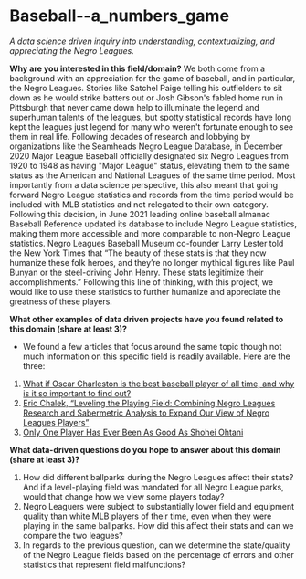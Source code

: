 # Baseball--a_numbers_game
*A data science driven inquiry into understanding, contextualizing, and appreciating the Negro Leagues.*

__Why are you interested in this field/domain?__
We both come from a background with an appreciation for the game of baseball, and in particular, the Negro Leagues. Stories like Satchel Paige telling his outfielders to sit down as he would strike batters out or Josh Gibson's fabled home run in Pittsburgh that never came down help to illuminate the legend and superhuman talents of the leagues, but spotty statistical records have long kept the leagues just legend for many who weren't fortunate enough to see them in real life. 
Following decades of research and lobbying by organizations like the Seamheads Negro League Database, in December 2020 Major League Baseball officially designated six Negro Leagues from 1920 to 1948 as having "Major League" status, elevating them to the same status as the American and National Leagues of the same time period. Most importantly from a data science perspective, this also meant that going forward Negro League statistics and records from the time period would be included with MLB statistics and not relegated to their own category. Following this decision, in June 2021 leading online baseball almanac Baseball Reference updated its database to include Negro League statistics, making them more accessible and more comparable to non-Negro League statistics.
Negro Leagues Baseball Museum co-founder Larry Lester told the New York Times that “The beauty of these stats is that they now humanize these folk heroes, and they’re no longer mythical figures like Paul Bunyan or the steel-driving John Henry. These stats legitimize their accomplishments.” Following this line of thinking, with this project, we would like to use these statistics to further humanize and appreciate the greatness of these players.

__What other examples of data driven projects have you found related to this domain (share at least 3)?__
  - We found a few articles that focus around the same topic though not much information on this specific field is readily available. Here are the three:
  1. [What if Oscar Charleston is the best baseball player of all time, and why is it so important to find out?](https://www.espn.com/mlb/story/_/id/33194902/top-100-mlb-players-all-oscar-charleston-best-baseball-player-all-why-important-try-find-out)
  2. [Eric Chalek, “Leveling the Playing Field: Combining Negro Leagues Research and Sabermetric Analysis to Expand Our View of Negro Leagues Players”](https://youtu.be/6zU_b610-iE?t=217)
  3. [Only One Player Has Ever Been As Good As Shohei Ohtani](https://fivethirtyeight.com/features/long-before-shohei-ohtani-there-was-bullet-rogan/)

__What data-driven questions do you hope to answer about this domain (share at least 3)?__
1. How did different ballparks during the Negro Leagues affect their stats? And if a level-playing field was mandated for all Negro League parks, would that change how we view some players today? 
2. Negro Leaguers were subject to substantially lower field and equipment quality than white MLB players of their time, even when they were playing in the same ballparks. How did this affect their stats and can we compare the two leagues? 
3. In regards to the previous question, can we determine the state/quality of the Negro League fields based on the percentage of errors and other statistics that represent field malfunctions?
